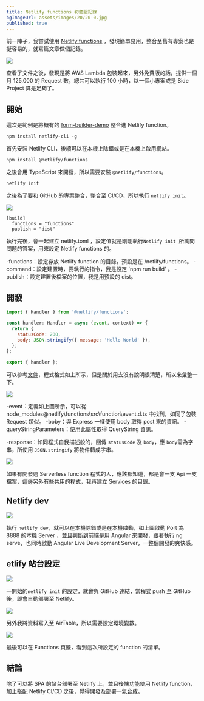 ```yaml
---
title: Netlify functions 初體驗記錄
bgImageUrl: assets/images/20/20-0.jpg
published: true
---
```


前一陣子，我嘗試使用 [Netlify functions](https://www.netlify.com/products/functions/) ，發現簡單易用，整合至舊有專案也是挻容易的，就寫篇文章做個記錄。

<img class="img-responsive" loading="lazy" src="assets/images/22/22-08.png">

查看了文件之後，發現是將 AWS Lambda 包裝起來，另外免費版的話，提供一個月 125,000 的 Request 數，總共可以執行 100 小時，以一個小專案或是 Side Project 算是足夠了。

## 開始

這次是範例是將概有的 [form-builder-demo](https://github.com/thomascsd/form-builder-demo) 整合進 Netlify function。

```
npm install netlify-cli -g
```

首先安裝 Netlify CLI，後續可以在本機上除錯或是在本機上啟用網站。

```
npm install @netlify/functions
```

之後會用 TypeScript 來開發，所以需要安裝 `@netlify/functions`。

```
netlify init

```

之後為了要和 GitHub 的專案整合，整合至 CI/CD，所以執行 `netlify init`。

<img class="img-responsive" loading="lazy" src="assets/images/22/22-01.png">

```
[build]
  functions = "functions"
  publish = "dist"
```

執行完後，會一起建立 netlify.toml ，設定值就是剛剛執行`Netlify init`  所詢問問題的答案，用來設定 Netlify functions 的。

-functions：設定存放 Netlify function 的目錄，預設是在 /netlify/functions。
-command：設定建置時，要執行的指令，我是設定 'npm run build' 。
-publish：設定建置後檔案的位置，我是用預設的 dist。

## 開發

```javascript
import { Handler } from '@netlify/functions';

const handler: Handler = async (event, context) => {
  return {
    statusCode: 200,
    body: JSON.stringify({ message: 'Hello World' }),
  };
};

export { handler };
```

可以參考[文件](https://docs.netlify.com/functions/build-with-typescript/)，程式格式如上所示，但是關於用去沒有說明很清楚，所以來彙整一下。

<img class="img-responsive" loading="lazy" src="assets/images/22/22-02.png">

-event：定義如上圖所示，可以從 node_modules\@netlify\functions\src\function\event.d.ts 中找到，如同了包裝 Request 類似。
-boby：與 Express 一樣使用 body 取得 post 來的資訊。
-queryStringParameters：使用此屬性取得 QueryString 資訊。

-response：如同程式自我描述般的，回傳 `statusCode` 及 `body`，應 `body`需為字串，所使用 `JSON.stringify` 將物件轉成字串。

<img class="img-responsive" loading="lazy" src="assets/images/22/22-03.png">

如果有開發過 Serverless function 程式的人，應該都知道，都是會一支 Api 一支檔案，這邊另外有些共用的程式，我再建立 Services 的目錄。

## Netlify dev

<img class="img-responsive" loading="lazy" src="assets/images/22/22-04.png">

執行 `netlify dev`，就可以在本機除錯或是在本機啟動，如上圖啟動 Port 為 8888 的本機 Server ，並且判斷到前端是用 Angular 來開發，跟著執行 ng serve，也同時啟動 Angular Live Development Server，一整個開發的爽快感。

## etlify 站台設定

<img class="img-responsive" loading="lazy" src="assets/images/22/22-05.png">

一開始的`netlify init` 的設定，就會與 GitHub 連結，當程式 push 至 GitHub 後，即會自動部署至 Netlify。

<img class="img-responsive" loading="lazy" src="assets/images/22/22-06.png">

另外我將資料寫入至 AirTable，所以需要設定環境變數。

<img class="img-responsive" loading="lazy" src="assets/images/22/22-07.png">

最後可以在 Functions 頁籤，看到這次所設定的 function 的清單。

## 結論

除了可以將 SPA 的站台部署至 Netlify 上，並且後端功能使用 Netlify function，加上搭配 Netlify CI/CD 之後，覺得開發及部署一氣合成。
